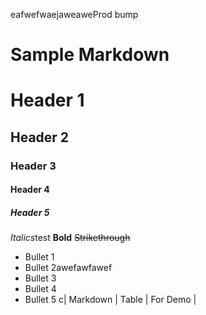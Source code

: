 eafwefwaejaweaweProd bump
# Sample Markdown

# Header 1
## Header 2
### Header 3
#### Header 4
##### Header 5

*Italics*test
**Bold**
~~Strikethrough~~

* Bullet 1
* Bullet 2awefawfawef
* Bullet 3
* Bullet 4
* Bullet 5
c| Markdown | Table | For Demo |